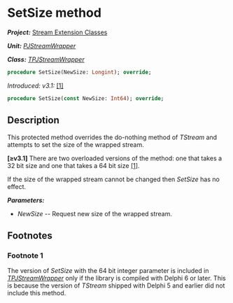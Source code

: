 # SetSize method

***Project:*** [Stream Extension Classes](../API.md)

***Unit:*** [_PJStreamWrapper_](./PJStreamWrapper.md)

***Class:*** [_TPJStreamWrapper_](./TPJStreamWrapper.md)

```pascal
procedure SetSize(NewSize: Longint); override;
```

_Introduced: v3.1:_ [[1]](#footnote-1)

```pascal
procedure SetSize(const NewSize: Int64); override;
```

## Description

This protected method overrides the do-nothing method of _TStream_ and attempts to set the size of the wrapped stream.

**[≥v3.1]** There are two overloaded versions of the method: one that takes a 32 bit size and one that takes a 64 bit size [[1]](#footnote-1).

If the size of the wrapped stream cannot be changed then _SetSize_ has no effect.

***Parameters:***

* _NewSize_ -- Request new size of the wrapped stream.

## Footnotes

### Footnote 1

The version of _SetSize_ with the 64 bit integer parameter is included in [_TPJStreamWrapper_](./TPJStreamWrapper.md) only if the library is compiled with Delphi 6 or later. This is because the version of _TStream_ shipped with Delphi 5 and earlier did not include this method.
